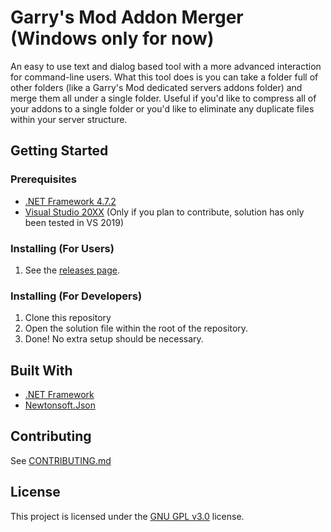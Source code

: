# Garry's Mod Addon Merger (Windows only for now)
An easy to use text and dialog based tool with a more advanced interaction for command-line users. What this tool does is you can take a folder full of other folders (like a Garry's Mod dedicated servers addons folder) and merge them all under a single folder. Useful if you'd like to compress all of your addons to a single folder or you'd like to eliminate any duplicate files within your server structure.

## Getting Started
### Prerequisites
* [.NET Framework 4.7.2](https://dotnet.microsoft.com/download/dotnet-framework/net472)
* [Visual Studio 20XX](https://visualstudio.microsoft.com/vs/) (Only if you plan to contribute, solution has only been tested in VS 2019)
### Installing (For Users)
1. See the [releases page](https://github.com/tamewater/Public_GMOD_Addon-Merger/releases).
### Installing (For Developers)
1. Clone this repository
2. Open the solution file within the root of the repository.
3. Done! No extra setup should be necessary.

## Built With
* [.NET Framework](https://dotnet.microsoft.com/download/dotnet-framework/net472)
* [Newtonsoft.Json](https://www.newtonsoft.com/json)

## Contributing
See [CONTRIBUTING.md](CONTRIBUTING.md)

## License
This project is licensed under the [GNU GPL v3.0](https://choosealicense.com/licenses/gpl-3.0/) license.

